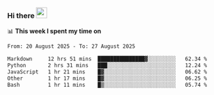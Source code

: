 ### Hi there <a href="https://www.gautamkrishnar.com/"><img src="https://media.giphy.com/media/hvRJCLFzcasrR4ia7z/giphy.gif" width="25px"></a>

📊 **This week I spent my time on**

<!--START_SECTION:waka-->

```txt
From: 20 August 2025 - To: 27 August 2025

Markdown     12 hrs 51 mins  ███████████████▓░░░░░░░░░   62.34 %
Python       2 hrs 31 mins   ███░░░░░░░░░░░░░░░░░░░░░░   12.24 %
JavaScript   1 hr 21 mins    █▓░░░░░░░░░░░░░░░░░░░░░░░   06.62 %
Other        1 hr 17 mins    █▓░░░░░░░░░░░░░░░░░░░░░░░   06.25 %
Bash         1 hr 11 mins    █▒░░░░░░░░░░░░░░░░░░░░░░░   05.74 %
```

<!--END_SECTION:waka-->
